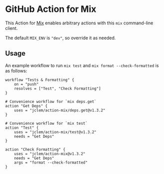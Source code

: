 # GitHub Action for Mix

This Action for [Mix](https://hexdocs.pm/mix/Mix.html) enables arbitrary actions
with this `mix` command-line client.

The default `MIX_ENV` is `"dev"`, so override it as needed.

## Usage

An example workflow to run `mix test` and `mix format --check-formatted` is as
follows:

```hcl
workflow "Tests & Formatting" {
    on = "push"
    resolves = ["Test", "Check Formatting"]
}

# Convenience workflow for `mix deps.get`
action "Get Deps" {
    uses = "jclem/action-mix/deps.get@v1.3.2"
}

# Convenience workflow for `mix test`
action "Test" {
    uses = "jclem/action-mix/test@v1.3.2"
    needs = "Get Deps"
}

action "Check Formatting" {
    uses = "jclem/action-mix@v1.3.2"
    needs = "Get Deps"
    args = "format --check-formatted"
}
```
